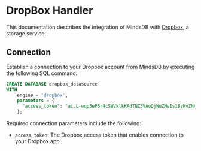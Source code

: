 # DropBox Handler

This documentation describes the integration of MindsDB with [Dropbox](https://www.dropbox.com/official-teams-page?_tk=paid_sem_goog_biz_b&_camp=1033325405&_kw=dropbox|e&_ad=708022104237||c&gad_source=1&gclid=EAIaIQobChMI3qGNp4WPiQMVMpeDBx0X3CdpEAAYASAAEgIb9PD_BwE), a storage service.

## Connection

Establish a connection to your Dropbox account from MindsDB by executing the following SQL command:

```sql
CREATE DATABASE dropbox_datasource
WITH
    engine = 'dropbox',
    parameters = {
      "access_token": "ai.L-wqp3eP6r4cSWVklkKAdTNZ3VAuQjWuZMvIs1BzKvZNVW07rKbVNi5HbxvLc9q9D6qSfsf5VTsqYsNPGUkqSJBlpkr88gNboUNuhITmJG9mVw-Olniu4MO3BWVbEIphVxXxxxCd677Y"
    };
```

Required connection parameters include the following:

- `access_token`: The Dropbox access token that enables connection to your Dropbox app.
